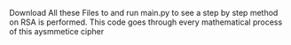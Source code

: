 Download All these Files to and run main.py to see a step by step method on RSA is performed. This code goes through every mathematical process of this aysmmetice cipher
